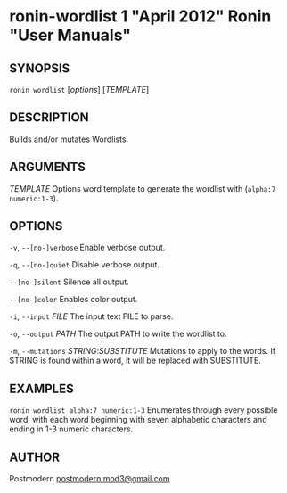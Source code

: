 # ronin-wordlist 1 "April 2012" Ronin "User Manuals"

## SYNOPSIS

`ronin wordlist` [*options*] [*TEMPLATE*]

## DESCRIPTION

Builds and/or mutates Wordlists.

## ARGUMENTS

*TEMPLATE*
  Options word template to generate the wordlist with (`alpha:7 numeric:1-3`).

## OPTIONS

`-v`, `--[no-]verbose`
  Enable verbose output.

`-q`, `--[no-]quiet`
  Disable verbose output.

`--[no-]silent`
  Silence all output.

`--[no-]color`
  Enables color output.

`-i`, `--input` *FILE*
  The input text FILE to parse.

`-o`, `--output` *PATH*
  The output PATH to write the wordlist to.

`-m`, `--mutations` *STRING*:*SUBSTITUTE*
  Mutations to apply to the words. If STRING is found within a word, it will be
  replaced with SUBSTITUTE.

## EXAMPLES

`ronin wordlist alpha:7 numeric:1-3`
  Enumerates through every possible word, with each word beginning with seven
  alphabetic characters and ending in 1-3 numeric characters.

## AUTHOR

Postmodern <postmodern.mod3@gmail.com>


